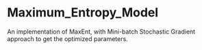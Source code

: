 # Maximum_Entropy_Model
An implementation of MaxEnt, with Mini-batch Stochastic Gradient approach to get the optimized parameters.
